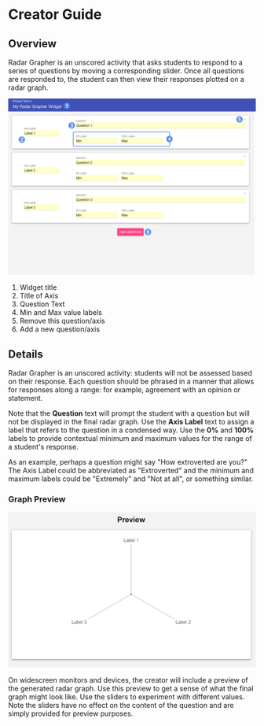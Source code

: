 # Creator Guide #

## Overview ##

Radar Grapher is an unscored activity that asks students to respond to a series of questions by moving a corresponding slider. Once all questions are responded to, the student can then view their responses plotted on a radar graph.

![Radar Grapher Creator](assets/create_widget_radar_grapher.png "Radar Grapher Creator")

1. Widget title
2. Title of Axis
3. Question Text
4. Min and Max value labels
5. Remove this question/axis
6. Add a new question/axis

## Details ##

Radar Grapher is an unscored activity: students will not be assessed based on their response. Each question should be phrased in a manner that allows for responses along a range: for example, agreement with an opinion or statement.

Note that the **Question** text will prompt the student with a question but will not be displayed in the final radar graph. Use the **Axis Label** text to assign a label that refers to the question in a condensed way. Use the **0%** and **100%** labels to provide contextual minimum and maximum values for the range of a student's response.

As an example, perhaps a question might say "How extroverted are you?" The Axis Label could be abbreviated as "Extroverted" and the minimum and maximum labels could be "Extremely" and "Not at all", or something similar.

### Graph Preview ###

![Radar Grapher Creator Preview](assets/create_widget_radar_grapher_preview.png "Radar Grapher Creator Preview")

On widescreen monitors and devices, the creator will include a preview of the generated radar graph. Use this preview to get a sense of what the final graph might look like. Use the sliders to experiment with different values. Note the sliders have no effect on the content of the question and are simply provided for preview purposes.